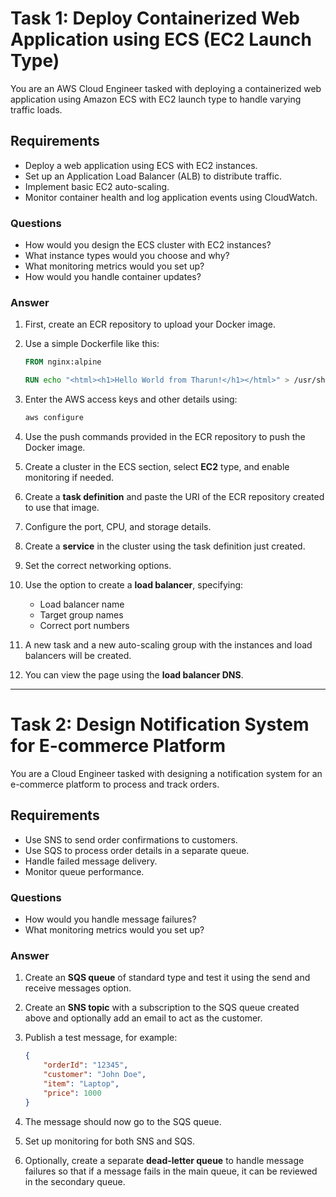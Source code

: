 # Task 1: Deploy Containerized Web Application using ECS (EC2 Launch Type)

You are an AWS Cloud Engineer tasked with deploying a containerized web application using Amazon ECS with EC2 launch type to handle varying traffic loads.  

## Requirements
- Deploy a web application using ECS with EC2 instances.  
- Set up an Application Load Balancer (ALB) to distribute traffic.  
- Implement basic EC2 auto-scaling.  
- Monitor container health and log application events using CloudWatch.  

### Questions
- How would you design the ECS cluster with EC2 instances?  
- What instance types would you choose and why?  
- What monitoring metrics would you set up?  
- How would you handle container updates?  

### Answer
1. First, create an ECR repository to upload your Docker image.  
2. Use a simple Dockerfile like this:

   ```dockerfile
   FROM nginx:alpine

   RUN echo "<html><h1>Hello World from Tharun!</h1></html>" > /usr/share/nginx/html/index.html
   ```

3. Enter the AWS access keys and other details using:

   ```bash
   aws configure
   ```

4. Use the push commands provided in the ECR repository to push the Docker image.

5. Create a cluster in the ECS section, select **EC2** type, and enable monitoring if needed.

6. Create a **task definition** and paste the URI of the ECR repository created to use that image.

7. Configure the port, CPU, and storage details.

8. Create a **service** in the cluster using the task definition just created.

9. Set the correct networking options.

10. Use the option to create a **load balancer**, specifying:

    * Load balancer name
    * Target group names
    * Correct port numbers

11. A new task and a new auto-scaling group with the instances and load balancers will be created.

12. You can view the page using the **load balancer DNS**.

---

# Task 2: Design Notification System for E-commerce Platform

You are a Cloud Engineer tasked with designing a notification system for an e-commerce platform to process and track orders.

## Requirements

* Use SNS to send order confirmations to customers.
* Use SQS to process order details in a separate queue.
* Handle failed message delivery.
* Monitor queue performance.

### Questions

* How would you handle message failures?
* What monitoring metrics would you set up?

### Answer

1. Create an **SQS queue** of standard type and test it using the send and receive messages option.

2. Create an **SNS topic** with a subscription to the SQS queue created above and optionally add an email to act as the customer.

3. Publish a test message, for example:

   ```json
   {
       "orderId": "12345",
       "customer": "John Doe",
       "item": "Laptop",
       "price": 1000
   }
   ```

4. The message should now go to the SQS queue.

5. Set up monitoring for both SNS and SQS.

6. Optionally, create a separate **dead-letter queue** to handle message failures so that if a message fails in the main queue, it can be reviewed in the secondary queue.
